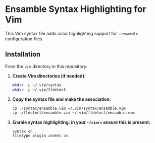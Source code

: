 # Ensamble Syntax Highlighting for Vim

This Vim syntax file adds color highlighting support for `.ensamble` configuration files.

## Installation

From the `vim` directory in this repository:

1. **Create Vim directories (if needed):**
   ```bash
   mkdir -p ~/.vim/syntax
   mkdir -p ~/.vim/ftdetect
   ```
2. **Copy the syntax file and make the association:**
   ```bash
   cp ./syntax/ensamble.vim ~/.vim/syntax/ensamble.vim
   cp ./ftdetect/ensamble.vim ~/.vim/ftdetect/ensamble.vim
   ```
3. **Enable syntax highlighting: in your `~/vimrc` ensure this is present:**
   ```vim
   syntax on
   filetype plugin indent on
   ```
